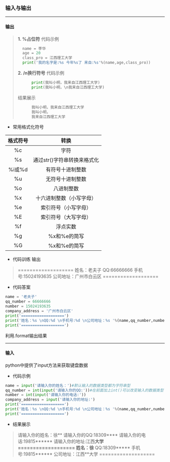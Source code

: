 ### 输入与输出
- - -
#### 输出
> **1. %占位符**
> 代码示例
> ```python
>   name = 李华
>   age = 20
>   class_pro = 江西理工大学
>   print('我的名字是:%s 今年%s了 来自:%s'%(name,age,class_pro))  
> ```
> **2. /n换行符号**
> 代码示例
> ```python
>       print(我叫小明，我来自江西理工大学)
>       print(我叫小明，\n我来自江西理工大学)
> ```
> 结果展示
> ```python
>       我叫小明，我来自江西理工大学
>       我叫小明，
>       我来自江西理工大学
> ```

* 常用格式化符号

|格式符号|转换|
|:---:|:---:|
|%c|字符|
|%s|通过str()字符串转换来格式化|
|%i或%d|有符号十进制整数|
|%u|无符号十进制整数|
|%o|八进制整数|
|%x|十六进制整数（小写字母）|
|%e|索引符号（小写字母）|
|%E|索引符号（大写字母）|
|%f|浮点实数|
|%g|%x和%e的简写|
|%G|%x和%e的简写|
* 代码训练
输出
>===================
姓名：老夫子
QQ:66666666
手机号:15024193635
公司地址：广州市白云区
===================

* 代码答案
```python
name = '老夫子'
qq_number = 66666666
number = 15024193635
company_address = '广州市白云区'
print('===================')
print('姓名：%s \nQQ:%d \n手机号:%d \n公司地址：%s '%(name,qq_number,number,company_address))
print('===================')
```
利用.format输出结果
- - -
#### 输入
python中提供了input方法来获取键盘数据
* 代码示例
```python
name = input('请输入你的姓名：')#默认输入的数据类型都为字符串型
qq_number = int(input('请输入你的QQ:'))#在前面加上int()可以改变输入的数据类型
number = int(input('请输入你的电话:'))
company_address = input('请输入你的地址:')
print('===================')
print('姓名：%s \nQQ:%d \n手机号:%d \n公司地址：%s '%(name,qq_number,number,company_address))
print('===================')
```
* 结果展示
>请输入你的姓名：徐**
请输入你的QQ:18309****
请输入你的电话:19815******
请输入你的地址:江西**大学    
===================
姓名：徐**
QQ:18309*****
手机号:19815******
公司地址：江西**大学
===================
